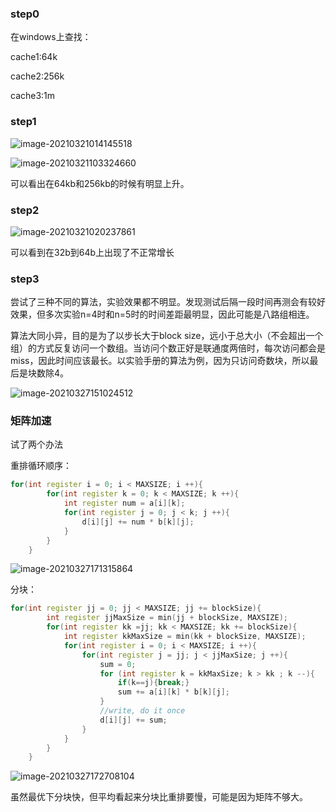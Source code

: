 ### step0 

在windows上查找：

cache1:64k 

cache2:256k

cache3:1m

### step1

![image-20210321014145518](/home/peichen/.config/Typora/typora-user-images/image-20210321014145518.png)

![image-20210321103324660](/home/peichen/.config/Typora/typora-user-images/image-20210321103324660.png)

可以看出在64kb和256kb的时候有明显上升。

### step2

![image-20210321020237861](/home/peichen/.config/Typora/typora-user-images/image-20210321020237861.png)

可以看到在32b到64b上出现了不正常增长

### step3

尝试了三种不同的算法，实验效果都不明显。发现测试后隔一段时间再测会有较好效果，但多次实验n=4时和n=5时的时间差距最明显，因此可能是八路组相连。

算法大同小异，目的是为了以步长大于block size，远小于总大小（不会超出一个组）的方式反复访问一个数组。当访问个数正好是联通度两倍时，每次访问都会是miss，因此时间应该最长。以实验手册的算法为例，因为只访问奇数块，所以最后是块数除4。

![image-20210327151024512](/home/peichen/.config/Typora/typora-user-images/image-20210327151024512.png)

### 矩阵加速

试了两个办法

重排循环顺序：

~~~c++
for(int register i = 0; i < MAXSIZE; i ++){
		for(int register k = 0; k < MAXSIZE; k ++){
			int register num = a[i][k];
			for(int register j = 0; j < k; j ++){
				d[i][j] += num * b[k][j];
			}
		}
	}
~~~

![image-20210327171315864](/home/peichen/.config/Typora/typora-user-images/image-20210327171315864.png)

分块：

~~~c++
for(int register jj = 0; jj < MAXSIZE; jj += blockSize){
		int register jjMaxSize = min(jj + blockSize, MAXSIZE);
		for(int register kk =jj; kk < MAXSIZE; kk += blockSize){
			int register kkMaxSize = min(kk + blockSize, MAXSIZE);
			for(int register i = 0; i < MAXSIZE; i ++){
				for(int register j = jj; j < jjMaxSize; j ++){
					sum = 0;
					for (int register k = kkMaxSize; k > kk ; k --){
						if(k==j){break;}
						sum += a[i][k] * b[k][j];
					}
					//write, do it once
					d[i][j] += sum;
				}
			}
		}
	}
~~~

![image-20210327172708104](/home/peichen/.config/Typora/typora-user-images/image-20210327172708104.png)

虽然最优下分块快，但平均看起来分块比重排要慢，可能是因为矩阵不够大。











































